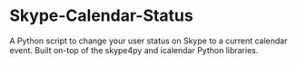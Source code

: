 Skype-Calendar-Status
=====================

A Python script to change your user status on Skype to a current calendar event. Built on-top of the skype4py and icalendar Python libraries.
